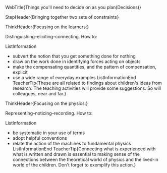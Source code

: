 WebTitle{Things you&apos;ll need to decide on as you plan(Decisions)}

StepHeader{Bringing together two sets of constraints}

ThinkHeader{Focusing on the learners:}

Distinguishing&ndash;eliciting&ndash;connecting. How to:

ListInformation
- subvert the notion that you get something done for nothing
- draw on the work done in identifying forces acting on objects
- make the compensating quantities, and the pattern of compensation, explicit
- use a wide range of everyday examples
ListInformationEnd
TeacherTip{These are all related to findings about children's ideas from research. The teaching activities will provide some suggestions. So will colleagues, near and far.}

ThinkHeader{Focusing on the physics:}

Representing&ndash;noticing&ndash;recording. How to:

ListInformation
- be systematic in your use of terms
- adopt helpful conventions
- relate the action of the machines to fundamental physics
ListInformationEnd
TeacherTip{Connecting what is experienced with what is written and drawn is essential to making sense of the connections between the theoretical world of physics and the lived-in world of the children. Don't forget to exemplify this action.}

